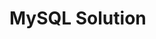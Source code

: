 # MySQL Solution

<script src="https://gist.github.com/djdays/b6054924d32e83506bdb85acf0f9f7eb.js"></script>

